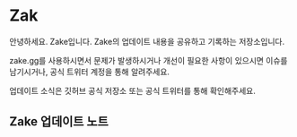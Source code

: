 # Zak

안녕하세요. Zake입니다.
Zake의 업데이트 내용을 공유하고 기록하는 저장소입니다. 

zake.gg를 사용하시면서 문제가 발생하시거나 개선이 필요한 사항이 있으시면 
이슈를 남기시거나, 공식 트위터 계정을 통해 알려주세요. 

업데이트 소식은 깃허브 공식 저장소 또는 공식 트위터를 통해 확인해주세요. 

## Zake 업데이트 노트
